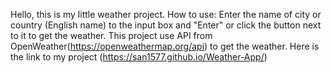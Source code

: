 Hello, this is my little weather project.
How to use: Enter the name of city or country (English name) to the input box and "Enter" or click the button next to it to get the weather.
This project use API from OpenWeather(https://openweathermap.org/api) to get the weather.
Here is the link to my project (https://san1577.github.io/Weather-App/)
